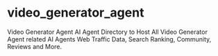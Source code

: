 # video_generator_agent
Video Generator Agent AI Agent Directory to Host All Video Generator Agent related AI Agents Web Traffic Data, Search Ranking, Community, Reviews and More.
